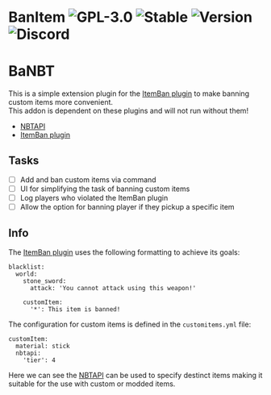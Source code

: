 # BanItem ![GPL-3.0](http://cdn.andross.fr/badges/license.svg) ![Stable](http://cdn.andross.fr/badges/stable.svg) ![Version](https://badgen.net/badge/version/3.4/blue) ![Discord](http://cdn.andross.fr/badges/discord.svg)

# BaNBT
This is a simple extension plugin for the [ItemBan plugin](https://www.spigotmc.org/resources/banitem-1-7-1-19.67701/) to make banning custom items more convenient.  
This addon is dependent on these plugins and will not run without them!
- [NBTAPI](https://www.spigotmc.org/resources/nbt-api.7939/)
- [ItemBan plugin](https://www.spigotmc.org/resources/banitem-1-7-1-19.67701/)

## Tasks
- [ ] Add and ban custom items via command
- [ ] UI for simplifying the task of banning custom items
- [ ] Log players who violated the ItemBan plugin
- [ ] Allow the option for banning player if they pickup a specific item

## Info
The [ItemBan plugin](https://www.spigotmc.org/resources/banitem-1-7-1-19.67701/) uses the following formatting to achieve its goals:
```
blacklist:
  world:
    stone_sword:
      attack: 'You cannot attack using this weapon!'
     
    customItem:
      '*': This item is banned!
```

The configuration for custom items is defined in the `customitems.yml` file:
```
customItem:
  material: stick
  nbtapi:
    'tier': 4
```

Here we can see the [NBTAPI](https://www.spigotmc.org/resources/nbt-api.7939/) can be used to specify destinct items making it suitable for the use with custom or modded items.
